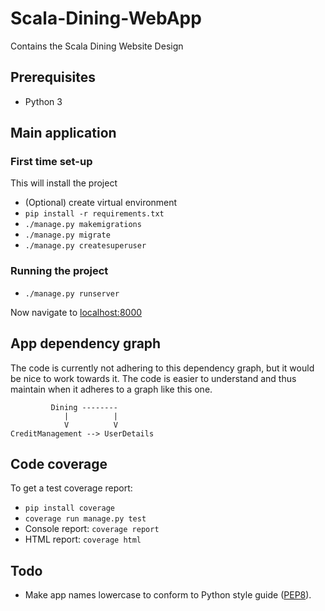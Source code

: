 # Scala-Dining-WebApp
Contains the Scala Dining Website Design

## Prerequisites

- Python 3

## Main application

### First time set-up

This will install the project

- (Optional) create virtual environment
- `pip install -r requirements.txt`
- `./manage.py makemigrations`
- `./manage.py migrate`
- `./manage.py createsuperuser`

### Running the project

- `./manage.py runserver`

Now navigate to [localhost:8000](http://localhost:8000)

## App dependency graph
The code is currently not adhering to this dependency graph, but it would be
nice to work towards it. The code is easier to understand and thus maintain
when it adheres to a graph like this one.

```
         Dining --------
            |          |
            V          V
CreditManagement --> UserDetails
```

## Code coverage
To get a test coverage report:
* `pip install coverage`
* `coverage run manage.py test`
* Console report: `coverage report`
* HTML report: `coverage html`

## Todo

* Make app names lowercase to conform to Python style guide ([PEP8](https://www.python.org/dev/peps/pep-0008/)).